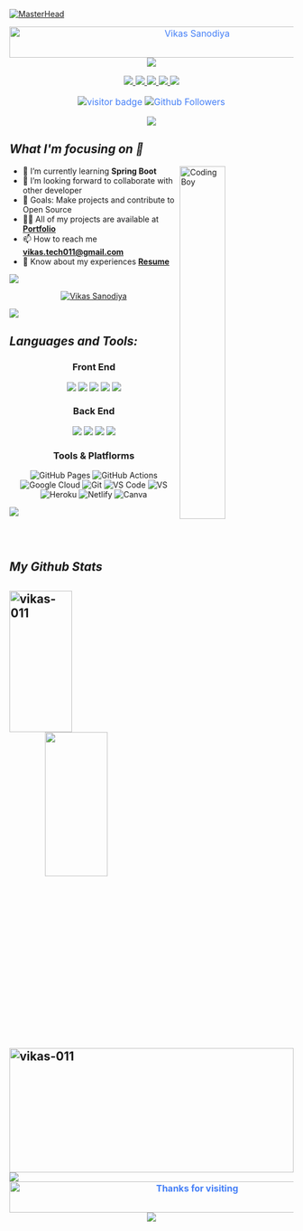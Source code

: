 [![MasterHead](https://imgs.search.brave.com/oZjW8wbgQnJEzhSTuvYvlgoxrDR5UkUstp9wrUnuk2k/rs:fit:1200:626:1/g:ce/aHR0cHM6Ly9tZWRp/YS1mYXN0bHkuaGFj/a2VyZWFydGguY29t/L21lZGlhL2hhY2th/dGhvbi9zYXBpZW50/LWphdmEtZGV2ZWxv/cGVyLWhpcmluZy0y/MDE5L2ltYWdlcy8z/ZDZlNGVlNDllLWhh/Y2tlci5naWY.gif)](VikasSanodiya)
<div style=" font-size: medium; color: #447ff7" align=center>

<img src="https://readme-typing-svg.herokuapp.com?font=Kaushan+Script&size=40&duration=4000&color=447FF7&background=FFFFFF00&center=true&vCenter=true&width=650&height=55&lines=Hey!+It's+Vikas+Sanodiya+%F0%9F%91%8B%F0%9F%8F%BB;I+am+a+Software+Developer+%F0%9F%A7%91%F0%9F%8F%BB%E2%80%8D%F0%9F%92%BB;I+am+from+India" alt="Vikas Sanodiya" width="650" height="55">


<img src="https://user-images.githubusercontent.com/73097560/115834477-dbab4500-a447-11eb-908a-139a6edaec5c.gif">  



  
  <p align="center">
	<a href="https://www.linkedin.com/in/vikassanodiya/">
		<img src="https://img.shields.io/badge/LinkedIn-0077B5?style=for-the-badge&logo=linkedin&logoColor=white" />
	</a>
	<a href="https://twitter.com/Vikassa54495450">
		<img src="https://img.shields.io/badge/Twitter-1DA1F2?style=for-the-badge&logo=twitter&logoColor=white" />
	</a>
   <a href="https://vikas-011.github.io">
		<img src="https://img.shields.io/badge/portfolio-003049?style=for-the-badge&logo=About.me&logoColor=white" />
	</a>
    <a href="mailto:vikas.tech011@gmail.com">
		<img src="https://img.shields.io/badge/Gmail-D14836?style=for-the-badge&logo=gmail&logoColor=white" />
	</a>
        <a href="https://www.facebook.com/">
		<img src="https://img.shields.io/badge/Facebook-00acee?style=for-the-badge&logo=facebook&logoColor=white" />
	</a>
</p>

![visitor badge](https://visitor-badge.laobi.icu/badge?page_id=vikas-011.visitor-badge.issue.1&title=Github%20Visitors)
![Github Followers](https://img.shields.io/github/followers/vikas-011?label=Github%20Connection&style=flat)
</div>
<p  align="center">
<img src="https://user-images.githubusercontent.com/73097560/115834477-dbab4500-a447-11eb-908a-139a6edaec5c.gif">  


<h2><i>What I'm focusing on 👨‍</i></h2>

<img width="40%" align="right" alt="Coding Boy" src="https://github.com/vikas-011/vikas-011/blob/main/apple.gif">


- 🌱 I’m currently learning **Spring Boot**
-  👯 I’m looking forward to collaborate with other developer
- 🥅 Goals: Make projects and contribute to Open Source
- 👨‍💻 All of my projects are available at **[Portfolio](https://vikas-011.github.io)**
- 📫 How to reach me **vikas.tech011@gmail.com**
- 📄 Know about my experiences **[Resume](https://vikas-011.github.io)**
 
<img src="https://user-images.githubusercontent.com/73097560/115834477-dbab4500-a447-11eb-908a-139a6edaec5c.gif">  


<p align="center" width=50%> <a href="https://github.com/ryo-ma/github-profile-trophy"><img src="https://github-profile-trophy.vercel.app/?username=vikas-011&theme=tokyonight" alt="Vikas Sanodiya" /></a> </p>




<img src="https://user-images.githubusercontent.com/73097560/115834477-dbab4500-a447-11eb-908a-139a6edaec5c.gif">  
<h2><i>Languages and Tools:</i></h2>


<div align=center>
  <h3>Front End</h3>
<img  src="https://img.shields.io/badge/JavaScript-F7DF1E?style=for-the-badge&logo=javascript&logoColor=black"> <img src="https://img.shields.io/badge/HTML5-E34F26?style=for-the-badge&logo=html5&logoColor=white"> <img  src="https://img.shields.io/badge/CSS3-1572B6?style=for-the-badge&logo=css3&logoColor=white">  <img  src="https://img.shields.io/badge/Bootstrap-563D7C?style=for-the-badge&logo=bootstrap&logoColor=white"> <img src="https://img.shields.io/badge/npm-559E2C?style=for-the-badge&logo=npm&logoColor=white">

 <h3>Back End</h3>

  <img src="https://img.shields.io/badge/Java-e11e21?style=for-the-badge&logo=java&logoColor=white"> <img  src="https://img.shields.io/badge/mysql-F39C12?style=for-the-badge&logo=mysql&logoColor=black"> <img src="https://img.shields.io/badge/Spring-559E2C?style=for-the-badge&logo=spring&logoColor=white"> <img  src="https://img.shields.io/badge/Hibernate-FCBF49?style=for-the-badge&logo=hibernate&logoColor=black"> 
  
  
   <h3>Tools & Platflorms</h3>
  
  ![GitHub Pages](https://img.shields.io/badge/GitHub_Pages-100000?style=for-the-badge&logo=github&logoColor=white)
![GitHub Actions](https://img.shields.io/badge/GitHub_Actions-2088FF?style=for-the-badge&logo=github-actions&logoColor=white)
![Google Cloud](https://img.shields.io/badge/Google_Cloud-4285F4?style=for-the-badge&logo=google-cloud&logoColor=white)
![Git](https://img.shields.io/badge/Git-F05032?style=for-the-badge&logo=git&logoColor=white)
![VS Code](https://img.shields.io/badge/Visual_Studio_Code-0078D4?style=for-the-badge&logo=visual%20studio%20code&logoColor=white)
![VS](https://img.shields.io/badge/Visual_Studio-5C2D91?style=for-the-badge&logo=visual%20studio&logoColor=white)
![Heroku](https://img.shields.io/badge/Heroku-430098?style=for-the-badge&logo=heroku&logoColor=white)
![Netlify](https://img.shields.io/badge/Netlify-00C7B7?style=for-the-badge&logo=netlify&logoColor=white)
![Canva](https://img.shields.io/badge/Canva-%2300C4CC.svg?&style=for-the-badge&logo=Canva&logoColor=white)

 
   </div> 


 

<img src="https://user-images.githubusercontent.com/73097560/115834477-dbab4500-a447-11eb-908a-139a6edaec5c.gif">  

<br><br>
<h2><i>My Github Stats</i><h2>
<div>
  <img align="left" src="https://github-readme-streak-stats.herokuapp.com/?user=vikas-011&theme=gotham&hide_border=true" alt="vikas-011" height="250px" width="47%" />
  <img align="right" src="https://github-readme-stats.vercel.app/api?username=vikas-011&show_icons=true&theme=gotham&hide_border=true" height="255px" width="47%"/>
<div>
  </br>
  
<div>
  <img align="center" width="100%" height='220px'src="https://github-readme-stats.vercel.app/api/top-langs/?username=vikas-011&theme=gotham&langs_count=8&hide_border=true" alt="vikas-011" />
<div>
<img  src="https://user-images.githubusercontent.com/73097560/115834477-dbab4500-a447-11eb-908a-139a6edaec5c.gif">  



<br>
<div style=" font-size: medium; color: #447ff7" align=center>

  <img src="https://readme-typing-svg.herokuapp.com?font=Kaushan+Script&size=40&duration=4000&color=447FF7&background=FFFFFF00&center=true&vCenter=true&width=650&height=55&lines=Thanks+for+visiting+%F0%9F%91%8B%F0%9F%8F%BB" alt="Thanks for visiting" width="650" height="55">
<img src="https://user-images.githubusercontent.com/73097560/115834477-dbab4500-a447-11eb-908a-139a6edaec5c.gif">  

